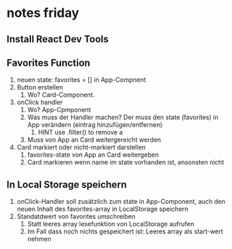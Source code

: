 # notes friday

## Install React Dev Tools

## Favorites Function

1. neuen state:
   favorites = []
   in App-Compnent
2. Button erstellen
   1. Wo? Card-Component.
3. onClick handler
   1. Wo? App-Cpmponent
   2. Was muss der Handler machen? Der muss den state (favorites) in App verändern (eintrag hinzufügen/entfernen)
      1. HINT use .filter() to remove a
   3. Muss von App an Card weitergereicht werden
4. Card markiert oder nicht-markiert darstellen
   1. favorites-state von App an Card weitergeben
   2. Card markieren wenn name im state vorhanden ist, ansonsten nicht

## In Local Storage speichern

1. onClick-Handler soll zusätzlich zum state in App-Component, auch den neuen Inhalt des favorites-array in LocalStorage speichern
2. Standatdwert von favorites umschreiben
   1. Statt leeres array lesefunktion von LocalStorage aufrufen
   2. Im Fall dass noch nichts gespeichert ist: Leeres array als start-wert nehmen

